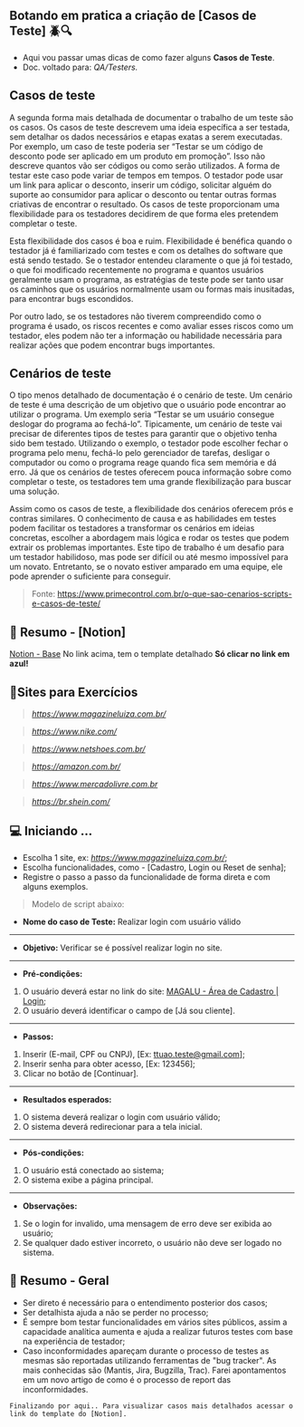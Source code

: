 ## Botando em pratica a criação de [Casos de Teste] 🪲🔍

- Aqui vou passar umas dicas de como fazer alguns **Casos de Teste**. 
- Doc. voltado para: *QA/Testers.*

## **Casos de teste**

A segunda forma mais detalhada de documentar o trabalho de um teste são os casos. Os casos de teste descrevem uma ideia específica a ser testada, sem detalhar os dados necessários e etapas exatas a serem executadas. Por exemplo, um caso de teste poderia ser “Testar se um código de desconto pode ser aplicado em um produto em promoção”. Isso não descreve quantos vão ser códigos ou como serão utilizados. A forma de testar este caso pode variar de tempos em tempos. O testador pode usar um link para aplicar o desconto, inserir um código, solicitar alguém do suporte ao consumidor para aplicar o desconto ou tentar outras formas criativas de encontrar o resultado. Os casos de teste proporcionam uma flexibilidade para os testadores decidirem de que forma eles pretendem completar o teste.

Esta flexibilidade dos casos é boa e ruim. Flexibilidade é benéfica quando o testador já é familiarizado com testes e com os detalhes do software que está sendo testado. Se o testador entendeu claramente o que já foi testado, o que foi modificado recentemente no programa e quantos usuários geralmente usam o programa, as estratégias de teste pode ser tanto usar os caminhos que os usuários normalmente usam ou formas mais inusitadas, para encontrar bugs escondidos.

Por outro lado, se os testadores não tiverem compreendido como o programa é usado, os riscos recentes e como avaliar esses riscos como um testador, eles podem não ter a informação ou habilidade necessária para realizar ações que podem encontrar bugs importantes.

## **Cenários de teste**

O tipo menos detalhado de documentação é o cenário de teste. Um cenário de teste é uma descrição de um objetivo que o usuário pode encontrar ao utilizar o programa. Um exemplo seria “Testar se um usuário consegue deslogar do programa ao fechá-lo”. Tipicamente, um cenário de teste vai precisar de diferentes tipos de testes para garantir que o objetivo tenha sido bem testado. Utilizando o exemplo, o testador pode escolher fechar o programa pelo menu, fechá-lo pelo gerenciador de tarefas, desligar o computador ou como o programa reage quando fica sem memória e dá erro. Já que os cenários de testes oferecem pouca informação sobre como completar o teste, os testadores tem uma grande flexibilização para buscar uma solução.

Assim como os casos de teste, a flexibilidade dos cenários oferecem prós e contras similares. O conhecimento de causa e as habilidades em testes podem facilitar os testadores a transformar os cenários em ideias concretas, escolher a abordagem mais lógica e rodar os testes que podem extrair os problemas importantes. Este tipo de trabalho é um desafio para um testador habilidoso, mas pode ser difícil ou até mesmo impossível para um novato. Entretanto, se o novato estiver amparado em uma equipe, ele pode aprender o suficiente para conseguir.

> Fonte: https://www.primecontrol.com.br/o-que-sao-cenarios-scripts-e-casos-de-teste/


## 📑 Resumo - [Notion]
[Notion - Base](https://thirsty-piano-160.notion.site/38b29a335ae94ef2822ee525c58af191?v=0306adb0cacf49aa86eca6c5ba088bc1)
No link acima, tem o template detalhado 
**Só clicar no link em azul!**

## 🔗Sites para Exercícios

> *https://www.magazineluiza.com.br/*

> *https://www.nike.com/*

> *https://www.netshoes.com.br/*

> *https://amazon.com.br/*

> *https://www.mercadolivre.com.br*

> *https://br.shein.com/*

## 💻 Iniciando ...

- Escolha 1 site, ex: *https://www.magazineluiza.com.br/*;
- Escolha funcionalidades, como - [Cadastro, Login ou Reset de senha];
- Registre o passo a passo da funcionalidade de forma direta e com alguns exemplos.

> Modelo de script abaixo:

-   **Nome do caso de Teste:** Realizar login com usuário válido
---
-   **Objetivo:** Verificar se é possível realizar login no site.
---
-   **Pré-condições:**

1.  O usuário deverá estar no link do site: [MAGALU - Área de Cadastro | Login](https://sacola.magazineluiza.com.br/#/cliente/login/?next=https%3A//www.magazineluiza.com.br/%3Fpartner_id%3D974%26gclid%3DCj0KCQjw8qmhBhClARIsANAtboetB67Yy1A8G7obpG2f6_fF_lnGd9BJBbyltuL2l8fLpHl6c_hoXQ0aAhV3EALw_wcB%26gclsrc%3Daw.ds&origin=magazineluiza);
2.  O usuário deverá identificar o campo de [Já sou cliente].
---
-   **Passos:**

1.  Inserir (E-mail, CPF ou CNPJ), [Ex: [ttuao.teste@gmail.com](mailto:ttuao.teste@gmail.com)]; 
2. Inserir senha para obter acesso, [Ex: 123456]; 
3. Clicar no botão de [Continuar].
---
-   **Resultados esperados:**
1.  O sistema deverá realizar o login com usuário válido;
2.  O sistema deverá redirecionar para a tela inicial.
---
-   **Pós-condições:**
1.  O usuário está conectado ao sistema;
2.  O sistema exibe a página principal.
---
-   **Observações:**
1.  Se o login for invalido, uma mensagem de erro deve ser exibida ao usuário;
2.  Se qualquer dado estiver incorreto, o usuário não deve ser logado no sistema.



## 📑 Resumo - Geral

- Ser direto é necessário para o entendimento posterior dos casos;
- Ser detalhista ajuda a não se perder no processo;
- É sempre bom testar funcionalidades em vários sites públicos, assim a capacidade analítica aumenta e ajuda a realizar futuros testes com base na experiência de testador;
- Caso inconformidades apareçam durante o processo de testes as mesmas são reportadas utilizando ferramentas de "bug tracker". As mais conhecidas são (Mantis, Jira, Bugzilla, Trac). Farei apontamentos em um novo artigo de como é o processo de report das inconformidades.

``Finalizando por aqui.. Para visualizar casos mais detalhados acessar o link do template do [Notion]. ``
